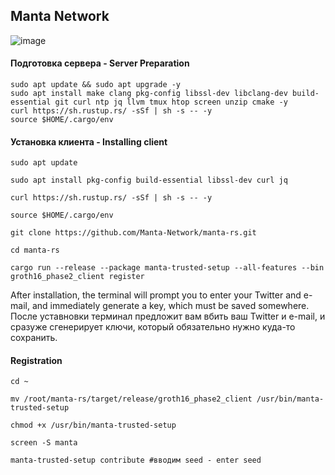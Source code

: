 ## Manta Network

![image](https://user-images.githubusercontent.com/57448493/205853439-05ca86de-38d4-48db-815f-c5702ce72f63.png)

#### Подготовка сервера - Server Preparation
```
sudo apt update && sudo apt upgrade -y
sudo apt install make clang pkg-config libssl-dev libclang-dev build-essential git curl ntp jq llvm tmux htop screen unzip cmake -y
curl https://sh.rustup.rs/ -sSf | sh -s -- -y
source $HOME/.cargo/env
```
#### Установка клиента - Installing client 
```
sudo apt update

sudo apt install pkg-config build-essential libssl-dev curl jq

curl https://sh.rustup.rs/ -sSf | sh -s -- -y

source $HOME/.cargo/env

git clone https://github.com/Manta-Network/manta-rs.git

cd manta-rs

cargo run --release --package manta-trusted-setup --all-features --bin groth16_phase2_client register
```
After installation, the terminal will prompt you to enter your Twitter and e-mail, and immediately generate a key, which must be saved somewhere.
После уставновки терминал предложит вам вбить ваш Twitter и e-mail, и сразуже сгенерирует ключи, который обязательно нужно куда-то сохранить.

#### Registration
```
cd ~

mv /root/manta-rs/target/release/groth16_phase2_client /usr/bin/manta-trusted-setup

chmod +x /usr/bin/manta-trusted-setup

screen -S manta

manta-trusted-setup contribute #вводим seed - enter seed

```
